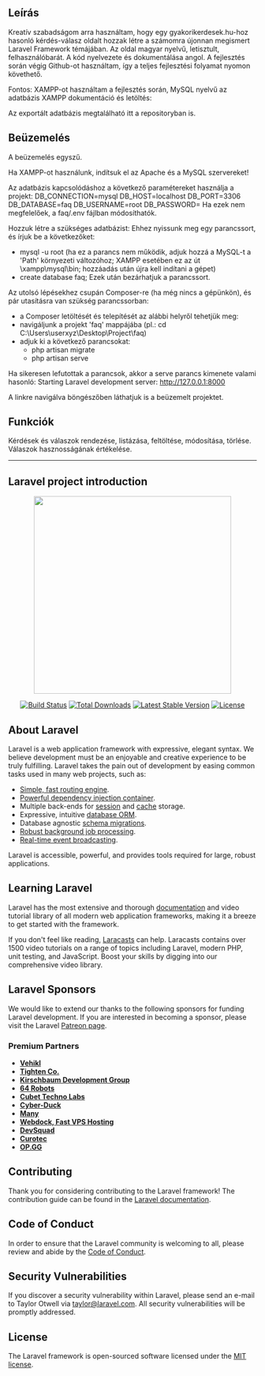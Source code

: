 ## Leírás
Kreatív szabadságom arra használtam, hogy egy gyakorikerdesek.hu-hoz hasonló kérdés-válasz oldalt hozzak létre a számomra újonnan megismert Laravel Framework témájában. Az oldal magyar nyelvű, letisztult, felhasználóbarát. A kód nyelvezete és dokumentálása angol. A fejlesztés során végig Github-ot használtam, így a teljes fejlesztési folyamat nyomon követhető.

Fontos: XAMPP-ot használtam a fejlesztés során, MySQL nyelvű az adatbázis
XAMPP dokumentáció és letöltés: <a href="https://www.apachefriends.org/hu/index.html"></a>

Az exportált adatbázis megtalálható itt a repositoryban is. 


## Beüzemelés
A beüzemelés egyszű.

Ha XAMPP-ot használunk, indítsuk el az Apache és a MySQL szervereket!

Az adatbázis kapcsolódáshoz a következő paramétereket használja a projekt:
DB_CONNECTION=mysql
DB_HOST=localhost
DB_PORT=3306
DB_DATABASE=faq
DB_USERNAME=root
DB_PASSWORD=
Ha ezek nem megfelelőek, a faq/.env fájlban módosíthatók.

Hozzuk létre a szükséges adatbázist:
Ehhez nyissunk meg egy parancssort, és írjuk be a következőket: 
- mysql -u root 
    (ha ez a parancs nem működik, adjuk hozzá a MySQL-t a 'Path' környezeti változóhoz; XAMPP esetében ez az út \xampp\mysql\bin; hozzáadás után újra kell indítani a gépet)
- create database faq;
Ezek után bezárhatjuk a parancssort.

Az utolsó lépésekhez csupán Composer-re (ha még nincs a gépünkön), és pár utasításra van szükség parancssorban:
- a Composer letöltését és telepítését az alábbi helyről tehetjük meg: <a href="https://www.tutorialspoint.com/laravel/laravel_installation.htm"></a> 
- navigáljunk a projekt 'faq' mappájába (pl.: cd C:\Users\userxyz\Desktop\Project\faq)
- adjuk ki a következő parancsokat:
    - php artisan migrate
    - php artisan serve

Ha sikeresen lefutottak a parancsok, akkor a serve parancs kimenete valami hasonló: Starting Laravel development server: http://127.0.0.1:8000

A linkre navigálva böngészőben láthatjuk is a beüzemelt projektet.


## Funkciók
Kérdések és válaszok rendezése, listázása, feltöltése,  módosítása, törlése.
Válaszok hasznosságának értékelése.


---------------------------------------------------------------------------------------------------------------------------------------------------------------------------------
## Laravel project introduction

<p align="center"><a href="https://laravel.com" target="_blank"><img src="https://raw.githubusercontent.com/laravel/art/master/logo-lockup/5%20SVG/2%20CMYK/1%20Full%20Color/laravel-logolockup-cmyk-red.svg" width="400"></a></p>

<p align="center">
<a href="https://travis-ci.org/laravel/framework"><img src="https://travis-ci.org/laravel/framework.svg" alt="Build Status"></a>
<a href="https://packagist.org/packages/laravel/framework"><img src="https://img.shields.io/packagist/dt/laravel/framework" alt="Total Downloads"></a>
<a href="https://packagist.org/packages/laravel/framework"><img src="https://img.shields.io/packagist/v/laravel/framework" alt="Latest Stable Version"></a>
<a href="https://packagist.org/packages/laravel/framework"><img src="https://img.shields.io/packagist/l/laravel/framework" alt="License"></a>
</p>

## About Laravel

Laravel is a web application framework with expressive, elegant syntax. We believe development must be an enjoyable and creative experience to be truly fulfilling. Laravel takes the pain out of development by easing common tasks used in many web projects, such as:

- [Simple, fast routing engine](https://laravel.com/docs/routing).
- [Powerful dependency injection container](https://laravel.com/docs/container).
- Multiple back-ends for [session](https://laravel.com/docs/session) and [cache](https://laravel.com/docs/cache) storage.
- Expressive, intuitive [database ORM](https://laravel.com/docs/eloquent).
- Database agnostic [schema migrations](https://laravel.com/docs/migrations).
- [Robust background job processing](https://laravel.com/docs/queues).
- [Real-time event broadcasting](https://laravel.com/docs/broadcasting).

Laravel is accessible, powerful, and provides tools required for large, robust applications.

## Learning Laravel

Laravel has the most extensive and thorough [documentation](https://laravel.com/docs) and video tutorial library of all modern web application frameworks, making it a breeze to get started with the framework.

If you don't feel like reading, [Laracasts](https://laracasts.com) can help. Laracasts contains over 1500 video tutorials on a range of topics including Laravel, modern PHP, unit testing, and JavaScript. Boost your skills by digging into our comprehensive video library.

## Laravel Sponsors

We would like to extend our thanks to the following sponsors for funding Laravel development. If you are interested in becoming a sponsor, please visit the Laravel [Patreon page](https://patreon.com/taylorotwell).

### Premium Partners

- **[Vehikl](https://vehikl.com/)**
- **[Tighten Co.](https://tighten.co)**
- **[Kirschbaum Development Group](https://kirschbaumdevelopment.com)**
- **[64 Robots](https://64robots.com)**
- **[Cubet Techno Labs](https://cubettech.com)**
- **[Cyber-Duck](https://cyber-duck.co.uk)**
- **[Many](https://www.many.co.uk)**
- **[Webdock, Fast VPS Hosting](https://www.webdock.io/en)**
- **[DevSquad](https://devsquad.com)**
- **[Curotec](https://www.curotec.com/)**
- **[OP.GG](https://op.gg)**

## Contributing

Thank you for considering contributing to the Laravel framework! The contribution guide can be found in the [Laravel documentation](https://laravel.com/docs/contributions).

## Code of Conduct

In order to ensure that the Laravel community is welcoming to all, please review and abide by the [Code of Conduct](https://laravel.com/docs/contributions#code-of-conduct).

## Security Vulnerabilities

If you discover a security vulnerability within Laravel, please send an e-mail to Taylor Otwell via [taylor@laravel.com](mailto:taylor@laravel.com). All security vulnerabilities will be promptly addressed.

## License

The Laravel framework is open-sourced software licensed under the [MIT license](https://opensource.org/licenses/MIT).
